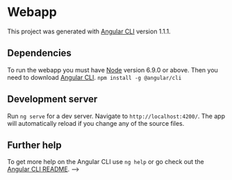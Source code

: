 # Webapp

This project was generated with [Angular CLI](https://github.com/angular/angular-cli) version 1.1.1.

## Dependencies

To run the webapp you must have [Node](https://nodejs.org/en/) version 6.9.0 or above.
Then you need to download [Angular CLI](https://github.com/angular/angular-cli).
`npm install -g @angular/cli`

## Development server

Run `ng serve` for a dev server. Navigate to `http://localhost:4200/`. The app will automatically reload if you change any of the source files.

<!-- ## Running unit tests

Run `ng test` to execute the unit tests via [Karma](https://karma-runner.github.io).

## Running end-to-end tests

Run `ng e2e` to execute the end-to-end tests via [Protractor](http://www.protractortest.org/).
Before running the tests make sure you are serving the app via `ng serve`. -->

## Further help

To get more help on the Angular CLI use `ng help` or go check out the [Angular CLI README](https://github.com/angular/angular-cli/blob/master/README.md). -->
